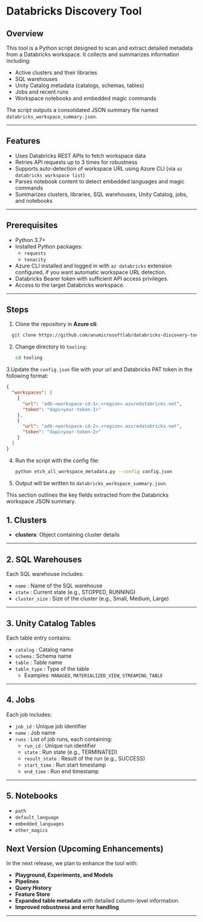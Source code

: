 # Databricks Discovery Tool

## Overview

This tool is a Python script designed to scan and extract detailed metadata from a Databricks workspace. It collects and summarizes information including:

- Active clusters and their libraries
- SQL warehouses
- Unity Catalog metadata (catalogs, schemas, tables)
- Jobs and recent runs
- Workspace notebooks and embedded magic commands

The script outputs a consolidated JSON summary file named `databricks_workspace_summary.json`.

---

## Features

- Uses Databricks REST APIs to fetch workspace data
- Retries API requests up to 3 times for robustness
- Supports auto-detection of workspace URL using Azure CLI (via `az databricks workspace list`)
- Parses notebook content to detect embedded languages and magic commands
- Summarizes clusters, libraries, SQL warehouses, Unity Catalog, jobs, and notebooks

---

## Prerequisites

- Python 3.7+
- Installed Python packages:
  - `requests`
  - `tenacity`
- Azure CLI installed and logged in with `az databricks` extension configured, if you want automatic workspace URL detection.
- Databricks Bearer token with sufficient API access privileges.
- Access to the target Databricks workspace.

---

## Steps

1. Clone the repository in **Azure cli**:
  ~~~bash
    git clone https://github.com/anumicrosoftlab/databricks-discovery-tool.git
  ~~~
2. Change directory to `tooling`:
    ~~~bash
    cd tooling
    ~~~

3.Update the `config.json` file with your url and Databricks PAT token in the following format:

~~~json
{
  "workspaces": [
    {
      "url": "adb-<workspace-id-1>.<region>.azuredatabricks.net",
      "token": "dapi<your-token-1>"
    },
    {
      "url": "adb-<workspace-id-2>.<region>.azuredatabricks.net",
      "token": "dapi<your-token-2>"
    }
  ]
}
~~~

4. Run the script with the config file:
    ~~~bash
    python etch_all_workspace_metadata.py --config config.json
    ~~~
  
5. Output will be written to `databricks_workspace_summary.json`.

This section outlines the key fields extracted from the Databricks workspace JSON summary.

## 1. Clusters
- **clusters**: Object containing cluster details

---

## 2. SQL Warehouses
Each SQL warehouse includes:
- `name` : Name of the SQL warehouse  
- `state` : Current state (e.g., STOPPED, RUNNING)  
- `cluster_size` : Size of the cluster (e.g., Small, Medium, Large)  

---

## 3. Unity Catalog Tables
Each table entry contains:
- `catalog` : Catalog name  
- `schema` : Schema name  
- `table` : Table name  
- `table_type` : Type of the table  
  - Examples: `MANAGED`, `MATERIALIZED_VIEW`, `STREAMING_TABLE`

---

## 4. Jobs
Each job includes:
- `job_id` : Unique job identifier  
- `name` : Job name  
- `runs` : List of job runs, each containing:  
  - `run_id` : Unique run identifier  
  - `state` : Run state (e.g., TERMINATED)  
  - `result_state` : Result of the run (e.g., SUCCESS)  
  - `start_time` : Run start timestamp  
  - `end_time` : Run end timestamp  

---

## 5. Notebooks
- `path`
- `default_language`
- `embedded_languages`
- `other_magics`

## Next Version (Upcoming Enhancements)

In the next release, we plan to enhance the tool with:

- **Playground, Experiments, and Models**
- **Pipelines**
- **Query History**
- **Feature Store**
- **Expanded table metadata** with detailed column-level information.
- **Improved robustness and error handling**

---
